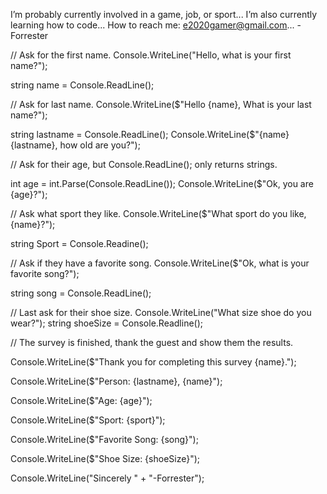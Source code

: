 I’m probably currently involved in a game, job, or sport...
I’m also currently learning how to code...
How to reach me: e2020gamer@gmail.com...
-Forrester

// Ask for the first name.
Console.WriteLine("Hello, what is your first name?");

string name = Console.ReadLine();

// Ask for last name.
Console.WriteLine($"Hello {name}, What is your last name?");

string lastname = Console.ReadLine();
Console.WriteLine($"{name} {lastname}, how old are you?");

// Ask for their age, but Console.ReadLine(); only returns strings.

int age = int.Parse(Console.ReadLine());
Console.WriteLine($"Ok, you are {age}?");


// Ask what sport they like.
Console.WriteLine($"What sport do you like, {name}?");

string Sport = Console.Readine();

// Ask if they have a favorite song.
Console.WriteLine($"Ok, what is your favorite song?");

string song = Console.ReadLine();

// Last ask for their shoe size.
Console.WriteLine("What size shoe do you wear?");
string shoeSize = Console.Readline();

// The survey is finished, thank the guest and show them the results.

Console.WriteLine($"Thank you for completing this survey {name}.");

Console.WriteLine($"Person: {lastname}, {name}");

Console.WriteLine($"Age: {age}");

Console.WriteLine($"Sport: {sport}");

Console.WriteLine($"Favorite Song: {song}");

Console.WriteLine($"Shoe Size: {shoeSize}");

Console.WriteLine("Sincerely " +
"-Forrester");

